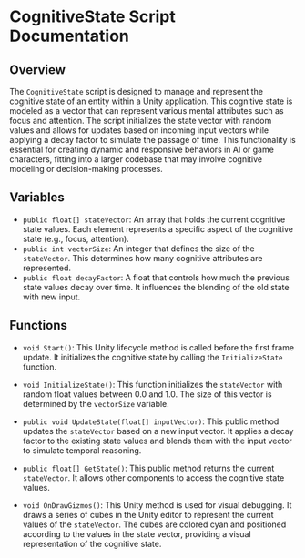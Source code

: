 # CognitiveState Script Documentation

## Overview
The `CognitiveState` script is designed to manage and represent the cognitive state of an entity within a Unity application. This cognitive state is modeled as a vector that can represent various mental attributes such as focus and attention. The script initializes the state vector with random values and allows for updates based on incoming input vectors while applying a decay factor to simulate the passage of time. This functionality is essential for creating dynamic and responsive behaviors in AI or game characters, fitting into a larger codebase that may involve cognitive modeling or decision-making processes.

## Variables
- `public float[] stateVector`: An array that holds the current cognitive state values. Each element represents a specific aspect of the cognitive state (e.g., focus, attention).
- `public int vectorSize`: An integer that defines the size of the `stateVector`. This determines how many cognitive attributes are represented.
- `public float decayFactor`: A float that controls how much the previous state values decay over time. It influences the blending of the old state with new input.

## Functions
- `void Start()`: This Unity lifecycle method is called before the first frame update. It initializes the cognitive state by calling the `InitializeState` function.

- `void InitializeState()`: This function initializes the `stateVector` with random float values between 0.0 and 1.0. The size of this vector is determined by the `vectorSize` variable.

- `public void UpdateState(float[] inputVector)`: This public method updates the `stateVector` based on a new input vector. It applies a decay factor to the existing state values and blends them with the input vector to simulate temporal reasoning.

- `public float[] GetState()`: This public method returns the current `stateVector`. It allows other components to access the cognitive state values.

- `void OnDrawGizmos()`: This Unity method is used for visual debugging. It draws a series of cubes in the Unity editor to represent the current values of the `stateVector`. The cubes are colored cyan and positioned according to the values in the state vector, providing a visual representation of the cognitive state.